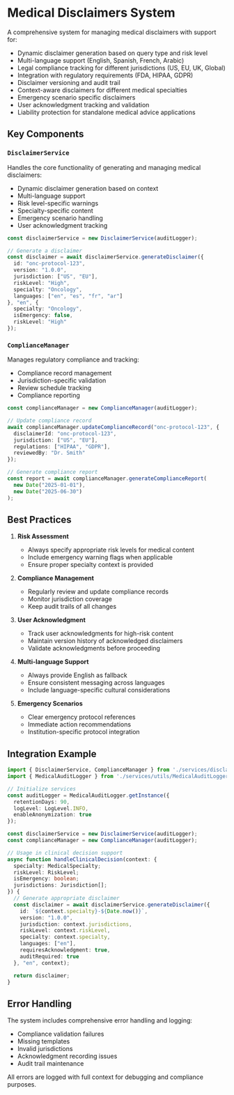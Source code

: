 # Medical Disclaimers System

A comprehensive system for managing medical disclaimers with support for:
- Dynamic disclaimer generation based on query type and risk level
- Multi-language support (English, Spanish, French, Arabic)
- Legal compliance tracking for different jurisdictions (US, EU, UK, Global)
- Integration with regulatory requirements (FDA, HIPAA, GDPR)
- Disclaimer versioning and audit trail
- Context-aware disclaimers for different medical specialties
- Emergency scenario specific disclaimers
- User acknowledgment tracking and validation
- Liability protection for standalone medical advice applications

## Key Components

### `DisclaimerService`
Handles the core functionality of generating and managing medical disclaimers:
- Dynamic disclaimer generation based on context
- Multi-language support
- Risk level-specific warnings
- Specialty-specific content
- Emergency scenario handling
- User acknowledgment tracking

```typescript
const disclaimerService = new DisclaimerService(auditLogger);

// Generate a disclaimer
const disclaimer = await disclaimerService.generateDisclaimer({
  id: "onc-protocol-123",
  version: "1.0.0",
  jurisdiction: ["US", "EU"],
  riskLevel: "High",
  specialty: "Oncology",
  languages: ["en", "es", "fr", "ar"]
}, "en", {
  specialty: "Oncology",
  isEmergency: false,
  riskLevel: "High"
});
```

### `ComplianceManager`
Manages regulatory compliance and tracking:
- Compliance record management
- Jurisdiction-specific validation
- Review schedule tracking
- Compliance reporting

```typescript
const complianceManager = new ComplianceManager(auditLogger);

// Update compliance record
await complianceManager.updateComplianceRecord("onc-protocol-123", {
  disclaimerId: "onc-protocol-123",
  jurisdiction: ["US", "EU"],
  regulations: ["HIPAA", "GDPR"],
  reviewedBy: "Dr. Smith"
});

// Generate compliance report
const report = await complianceManager.generateComplianceReport(
  new Date("2025-01-01"),
  new Date("2025-06-30")
);
```

## Best Practices

1. **Risk Assessment**
   - Always specify appropriate risk levels for medical content
   - Include emergency warning flags when applicable
   - Ensure proper specialty context is provided

2. **Compliance Management**
   - Regularly review and update compliance records
   - Monitor jurisdiction coverage
   - Keep audit trails of all changes

3. **User Acknowledgment**
   - Track user acknowledgments for high-risk content
   - Maintain version history of acknowledged disclaimers
   - Validate acknowledgments before proceeding

4. **Multi-language Support**
   - Always provide English as fallback
   - Ensure consistent messaging across languages
   - Include language-specific cultural considerations

5. **Emergency Scenarios**
   - Clear emergency protocol references
   - Immediate action recommendations
   - Institution-specific protocol integration

## Integration Example

```typescript
import { DisclaimerService, ComplianceManager } from './services/disclaimers';
import { MedicalAuditLogger } from './services/utils/MedicalAuditLogger';

// Initialize services
const auditLogger = MedicalAuditLogger.getInstance({
  retentionDays: 90,
  logLevel: LogLevel.INFO,
  enableAnonymization: true
});

const disclaimerService = new DisclaimerService(auditLogger);
const complianceManager = new ComplianceManager(auditLogger);

// Usage in clinical decision support
async function handleClinicalDecision(context: {
  specialty: MedicalSpecialty;
  riskLevel: RiskLevel;
  isEmergency: boolean;
  jurisdictions: Jurisdiction[];
}) {
  // Generate appropriate disclaimer
  const disclaimer = await disclaimerService.generateDisclaimer({
    id: `${context.specialty}-${Date.now()}`,
    version: "1.0.0",
    jurisdiction: context.jurisdictions,
    riskLevel: context.riskLevel,
    specialty: context.specialty,
    languages: ["en"],
    requiresAcknowledgment: true,
    auditRequired: true
  }, "en", context);

  return disclaimer;
}
```

## Error Handling

The system includes comprehensive error handling and logging:
- Compliance validation failures
- Missing templates
- Invalid jurisdictions
- Acknowledgment recording issues
- Audit trail maintenance

All errors are logged with full context for debugging and compliance purposes.
